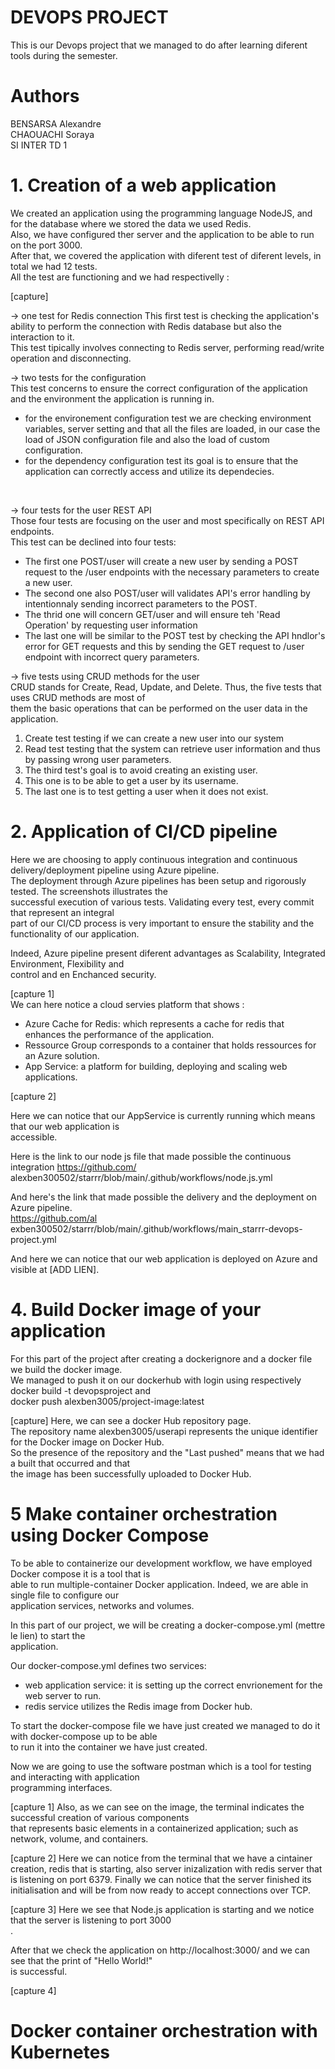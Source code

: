 # DEVOPS PROJECT

This is our Devops project that we managed to do after learning diferent tools during the semester. 

# Authors 
 BENSARSA Alexandre <br>
CHAOUACHI Soraya <br>
SI INTER TD 1 <br>

# 1. Creation of a web application 

We created an application using the programming language NodeJS, and for the database where we stored the data we used Redis. <br>
Also, we have configured ther server and the application to be able to run on the port 3000.  <br>
After that, we covered the application with diferent test of diferent levels, in total we had 12 tests. <br>
All the test are functioning and we had respectivelly : <br>

[capture]

-> one test for Redis connection 
This first test is checking the application's ability to perform the connection with Redis database but also
the interaction to it. <br>
This test tipically involves connecting to Redis server, performing read/write operation and disconnecting. 
<br>

-> two tests for the configuration <br>
This test concerns to ensure the correct configuration of the application and the environment the application is running in. <br>   
- for the environement configuration test we are checking environment variables, server setting and that all the files are loaded, in our case the load of JSON configuration file and also the load of custom configuration.  <br>  
- for the dependency configuration test its goal is to ensure that the application can correctly access and utilize its dependecies.  
<br>

-> four tests for the user REST API <br>
Those four tests are focusing on the user and most specifically on REST API endpoints. <br> 
This test can be declined into four  tests: <br> 
- The first one POST/user will create a new user by sending a POST request to the /user endpoints with the necessary parameters to create a new user. <br>
- The second one also POST/user will validates API's error handling by intentionnaly sending incorrect parameters to the POST. <br>
- The thrid one will concern GET/user and will ensure teh 'Read Operation' by requesting user information<br> 
- The last one will be similar to the POST test by checking the API hndlor's error for GET requests and this by sending  the GET request to /user endpoint with incorrect query parameters. <br>


-> five tests using CRUD methods for the user <br>
 CRUD stands for Create, Read, Update, and Delete. Thus, the five tests that uses CRUD methods are most of<br>
 them the basic operations that can be performed on the user data in the application. <br>

1. Create test testing if we can create a new user into our system <br>
2. Read test testing that the system can retrieve user information and thus by passing wrong user parameters. <br> 
3. The third test's goal is to avoid creating an existing user. <br>
4. This one is to be able to get a user by its username. <br> 
5. The last one is to test getting a user when it does not exist. <br>



# 2. Application of CI/CD pipeline 

Here we are choosing to apply continuous integration and continuous delivery/deployment pipeline using Azure pipeline. <br>
The deployment through Azure pipelines has been setup and rigorously tested. The screenshots illustrates the <br> successful execution of various tests. Validating every test, every commit that represent an integral <br>part of our CI/CD process is very important to ensure the stability and the functionality of our application. <br> 

Indeed, Azure pipeline present diferent advantages as Scalability, Integrated Environment, Flexibility and <br>
control and en Enchanced security.<br>

[capture 1] <br>
We can here notice a cloud servies platform that shows : <br>
- Azure Cache for Redis: which represents a cache for redis that enhances the performance of the application.<br>
- Ressource Group corresponds to a container that holds ressources for an Azure solution. <br>
- App Service: a platform for building, deploying and scaling web applications. <br> 

[capture 2]

Here we can notice that our AppService is currently running which means that our web application is <br>
accessible. <br> 

Here is the link to our node js file that made possible the continuous integration https://github.com/<br> alexben300502/starrr/blob/main/.github/workflows/node.js.yml <br>

And here's the link that made possible the delivery and the deployment on Azure pipeline. <br>
https://github.com/al exben300502/starrr/blob/main/.github/workflows/main_starrr-devops-project.yml <br>

And here we can notice that our web application is deployed on Azure and visible at [ADD LIEN]. 


# 4. Build Docker image of your application

For this part of the project after creating a dockerignore and a docker file we build the docker image. <br>
We managed to push it on our dockerhub with login using respectively docker build -t devopsproject and <br>
docker push alexben3005/project-image:latest

[capture]
Here, we can see a docker Hub repository page.<br>
The repository name alexben3005/userapi represents the unique identifier for the Docker image on Docker Hub.<br>
So the presence of the repository and the "Last pushed" means that we had a built that occurred and that <br>
the image has been successfully uploaded to Docker Hub. <br>


# 5  Make container orchestration using Docker Compose 

To be able to containerize our development workflow, we have employed Docker compose it is a tool that is<br>
able to run multiple-container Docker application. Indeed, we are able in single file to configure our <br>
application services, networks and volumes. <br>


In this part of our project, we will be creating a  docker-compose.yml (mettre le lien) to start the <br>
application. <br> 

Our docker-compose.yml defines two services: <br>
- web application service: it is setting up the correct envrionement for the web server to run. <br>
- redis service utilizes the Redis image from Docker hub. <br>

To start the docker-compose file we have just created we managed to do it with docker-compose up to be able
<br>
 to run it into the container we have just created. <br>

Now we are going to use the software postman which is a tool for testing  and interacting with application<br>
programming interfaces. <br> 

[capture 1]
Also, as we can see on the image, the terminal indicates the successful creation of various components <br>
that represents basic elements in a containerized application; such as network, volume, and containers.

[capture 2]
Here we can notice from the terminal that we have a cintainer creation, redis that is starting, also server inizalization with redis server that is listening on port 6379. Finally we can notice that the server finished its initialisation and will be from now ready to accept connections over TCP.

[capture 3]
Here we see that Node.js application is starting and we notice that the server is listening to port 3000<br>.


After that we check the application on http://localhost:3000/ and we can see that the print of "Hello World!"
<br> is successful. 

[capture 4]


# Docker container orchestration with Kubernetes 


